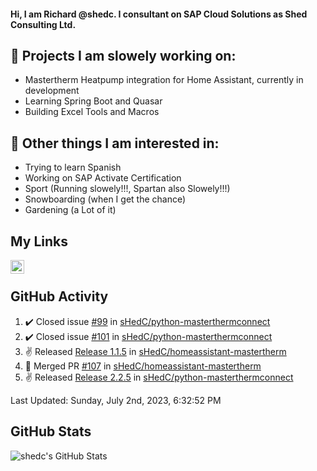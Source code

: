 #### Hi, I am Richard @shedc. I consultant on SAP Cloud Solutions as Shed Consulting Ltd.

## 👋 Projects I am slowely working on:
- Mastertherm Heatpump integration for Home Assistant, currently in development
- Learning Spring Boot and Quasar
- Building Excel Tools and Macros

## 👀 Other things I am interested in:
- Trying to learn Spanish
- Working on SAP Activate Certification
- Sport (Running slowely!!!, Spartan also Slowely!!!)
- Snowboarding (when I get the chance)
- Gardening (a Lot of it)

## My Links
[<img align="left" alt="shedc | LinkedIn" width="22px" src="https://cdn.jsdelivr.net/npm/simple-icons@v3/icons/linkedin.svg" />][linkedin]

<br/>

## GitHub Activity
<!--RECENT_ACTIVITY:start-->
1. ✔️ Closed issue [#99](https://github.com/sHedC/python-masterthermconnect/issues/99) in [sHedC/python-masterthermconnect](https://github.com/sHedC/python-masterthermconnect)
2. ✔️ Closed issue [#101](https://github.com/sHedC/python-masterthermconnect/issues/101) in [sHedC/python-masterthermconnect](https://github.com/sHedC/python-masterthermconnect)
3. ✌️ Released [Release 1.1.5](https://github.com/sHedC/homeassistant-mastertherm/releases/tag/1.1.5) in [sHedC/homeassistant-mastertherm](https://github.com/sHedC/homeassistant-mastertherm)
4. 🎉 Merged PR [#107](https://github.com/sHedC/homeassistant-mastertherm/pull/107) in [sHedC/homeassistant-mastertherm](https://github.com/sHedC/homeassistant-mastertherm)
5. ✌️ Released [Release 2.2.5](https://github.com/sHedC/python-masterthermconnect/releases/tag/2.2.5) in [sHedC/python-masterthermconnect](https://github.com/sHedC/python-masterthermconnect)
<!--RECENT_ACTIVITY:end-->
<!--RECENT_ACTIVITY:last_update-->
Last Updated: Sunday, July 2nd, 2023, 6:32:52 PM
<!--RECENT_ACTIVITY:last_update_end-->

## GitHub Stats
<img align="left" alt="shedc's GitHub Stats" src="https://github-readme-stats.vercel.app/api?username=shedc&show_icons=true&hide_title=true" />

[linkedin]: https://www.linkedin.com/in/richard-holmes-3314251/
